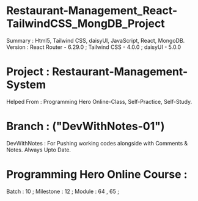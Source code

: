# Restaurant-Management_React-TailwindCSS_MongDB_Project
Summary : Html5, Tailwind CSS, daisyUI, JavaScript, React, MongoDB.
Version : React Router - 6.29.0 ; Tailwind CSS - 4.0.0 ; daisyUI - 5.0.0


# Project : Restaurant-Management-System 
Helped From : Programming Hero Online-Class, Self-Practice, Self-Study. 


# Branch : ("DevWithNotes-01") 
DevWithNotes : For Pushing working codes alongside with Comments & Notes. Always Upto Date. 


# Programming Hero Online Course : 
Batch : 10 ;
Milestone : 12 ; 
Module : 64 , 65 ; 
